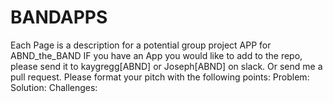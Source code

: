 # BANDAPPS
Each Page is a description for a potential group project APP for ABND_the_BAND
IF you have an App you would like to add to the repo, please send it to kaygregg[ABND] or Joseph[ABND] on slack. Or send me a pull request.
Please format your pitch with the following points:
Problem: 
Solution: 
Challenges:
